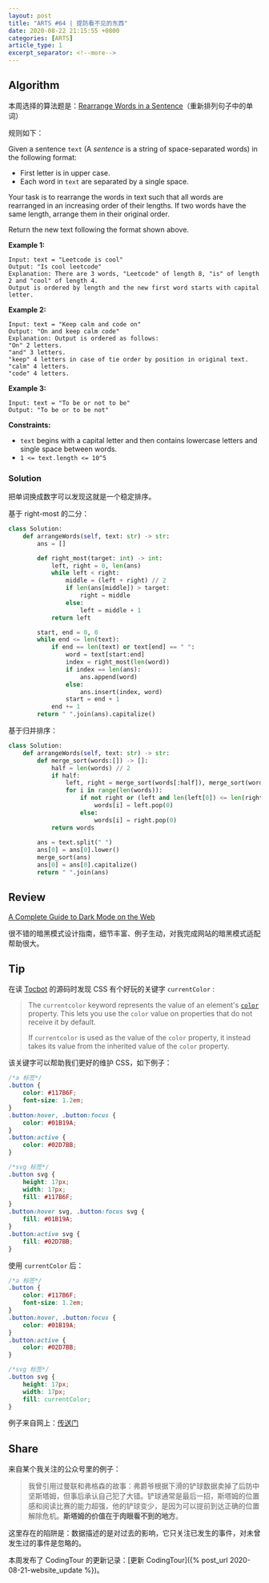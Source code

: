 ```yaml
---
layout: post
title: "ARTS #64 | 提防看不见的东西"
date: 2020-08-22 21:15:55 +0800
categories: [ARTS]
article_type: 1
excerpt_separator: <!--more-->
---
```



## Algorithm

本周选择的算法题是：[Rearrange Words in a Sentence](https://leetcode.com/problems/rearrange-words-in-a-sentence/)（重新排列句子中的单词）

<!--more-->

规则如下：

Given a sentence `text` (A *sentence* is a string of space-separated words) in the following format:

- First letter is in upper case.
- Each word in `text` are separated by a single space.

Your task is to rearrange the words in text such that all words are rearranged in an increasing order of their lengths. If two words have the same length, arrange them in their original order.

Return the new text following the format shown above.

 

**Example 1:**

```
Input: text = "Leetcode is cool"
Output: "Is cool leetcode"
Explanation: There are 3 words, "Leetcode" of length 8, "is" of length 2 and "cool" of length 4.
Output is ordered by length and the new first word starts with capital letter.
```

**Example 2:**

```
Input: text = "Keep calm and code on"
Output: "On and keep calm code"
Explanation: Output is ordered as follows:
"On" 2 letters.
"and" 3 letters.
"keep" 4 letters in case of tie order by position in original text.
"calm" 4 letters.
"code" 4 letters.
```

**Example 3:**

```
Input: text = "To be or not to be"
Output: "To be or to be not"
```

 

**Constraints:**

- `text` begins with a capital letter and then contains lowercase letters and single space between words.
- `1 <= text.length <= 10^5`

### Solution

把单词换成数字可以发现这就是一个稳定排序。

基于 right-most 的二分：
```python
class Solution:
    def arrangeWords(self, text: str) -> str:
        ans = []

        def right_most(target: int) -> int:
            left, right = 0, len(ans)
            while left < right:
                middle = (left + right) // 2
                if len(ans[middle]) > target:
                    right = middle
                else:
                    left = middle + 1
            return left

        start, end = 0, 0
        while end <= len(text):
            if end == len(text) or text[end] == " ":
                word = text[start:end]
                index = right_most(len(word))
                if index == len(ans):
                    ans.append(word)
                else:
                    ans.insert(index, word)
                start = end + 1
            end += 1
        return " ".join(ans).capitalize()
```

基于归并排序：
```python
class Solution:
    def arrangeWords(self, text: str) -> str:
        def merge_sort(words:[]) -> []:
            half = len(words) // 2
            if half:
                left, right = merge_sort(words[:half]), merge_sort(words[half:])
                for i in range(len(words)):
                    if not right or (left and len(left[0]) <= len(right[0])):
                        words[i] = left.pop(0)
                    else:
                        words[i] = right.pop(0)
            return words
        
        ans = text.split(" ")
        ans[0] = ans[0].lower()
        merge_sort(ans)
        ans[0] = ans[0].capitalize()
        return " ".join(ans)
```


## Review

[A Complete Guide to Dark Mode on the Web](https://css-tricks.com/a-complete-guide-to-dark-mode-on-the-web/)

很不错的暗黑模式设计指南，细节丰富、例子生动，对我完成网站的暗黑模式适配帮助很大。

## Tip

在读 [Tocbot](https://tscanlin.github.io/tocbot/) 的源码时发现 CSS 有个好玩的关键字 `currentColor` :

> The `currentcolor` keyword represents the value of an element's [`color`](https://developer.mozilla.org/en-US/docs/Web/CSS/color) property. This lets you use the `color` value on properties that do not receive it by default.
>
> If `currentcolor` is used as the value of the `color` property, it instead takes its value from the inherited value of the `color` property.

该关键字可以帮助我们更好的维护 CSS，如下例子：

```css
/*a 标签*/
.button {
    color: #117B6F;
    font-size: 1.2em;
}
.button:hover, .button:focus {
    color: #01B19A;
}
.button:active {
    color: #02D7BB;
}

/*svg 标签*/
.button svg {
    height: 17px;
    width: 17px;
    fill: #117B6F;
}
.button:hover svg, .button:focus svg {
    fill: #01B19A;
}
.button:active svg {
    fill: #02D7BB;
}
```

使用 `currentColor` 后：

```css
/*a 标签*/
.button {
    color: #117B6F;
    font-size: 1.2em;
}
.button:hover, .button:focus {
    color: #01B19A;
}
.button:active {
    color: #02D7BB;
}

/*svg 标签*/
.button svg {
    height: 17px;
    width: 17px;
    fill: currentColor;
}
```

例子来自网上：[传送门](https://www.cnblogs.com/Wayou/p/css-currentColor.html)

## Share

来自某个我关注的公众号里的例子：

> 我曾引用过曼联和弗格森的故事：弗爵爷根据下滑的铲球数据卖掉了后防中坚斯塔姆，但事后承认自己犯了大错。铲球通常是最后一招，斯塔姆的位置感和阅读比赛的能力超强，他的铲球变少，是因为可以提前到达正确的位置解除危机。**斯塔姆的价值在于肉眼看不到的地方**。

这里存在的陷阱是：数据描述的是对过去的影响，它只关注已发生的事件，对未曾发生过的事件是忽略的。

本周发布了 CodingTour 的更新记录：[更新 CodingTour]({% post_url 2020-08-21-website_update %})。

